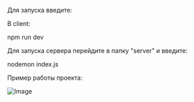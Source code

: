 Для запуска введите:

В client:

npm run dev

Для запуска сервера перейдите в папку "server" и введите:

nodemon index.js

Пример работы проекта:

![Image](https://github.com/user-attachments/assets/a34b9581-3f86-47e1-a9fb-4599f207c7d1)
